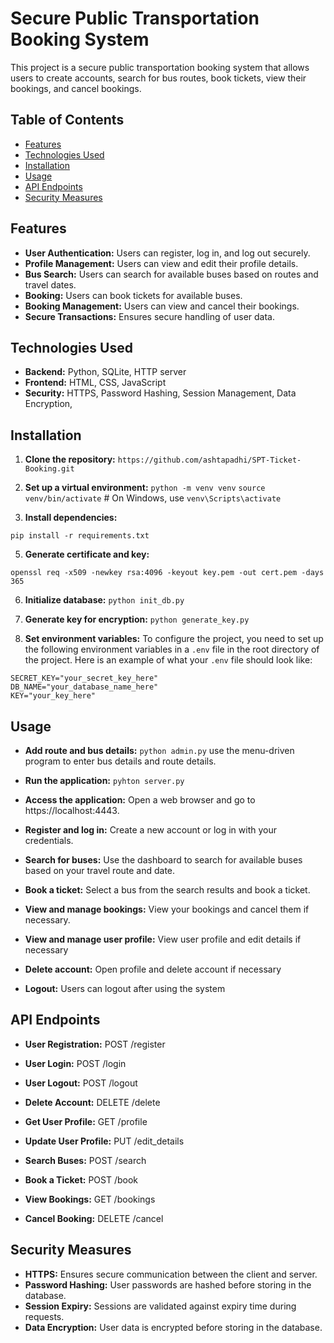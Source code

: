 # Secure Public Transportation Booking System

This project is a secure public transportation booking system that allows users to create accounts, search for bus routes, book tickets, view their bookings, and cancel bookings. 

## Table of Contents

- [Features](#features)
- [Technologies Used](#technologies-used)
- [Installation](#installation)
- [Usage](#usage)
- [API Endpoints](#api-endpoints)
- [Security Measures](#security-measures)


## Features

- **User Authentication:** Users can register, log in, and log out securely.
- **Profile Management:** Users can view and edit their profile details.
- **Bus Search:** Users can search for available buses based on routes and travel dates.
- **Booking:** Users can book tickets for available buses.
- **Booking Management:** Users can view and cancel their bookings.
- **Secure Transactions:** Ensures secure handling of user data.

## Technologies Used

- **Backend:** Python, SQLite, HTTP server
- **Frontend:** HTML, CSS, JavaScript 
- **Security:** HTTPS, Password Hashing, Session Management, Data Encryption, 

## Installation

1. **Clone the repository:**
   ```https://github.com/ashtapadhi/SPT-Ticket-Booking.git```
   
2. **Set up a virtual environment:**
```python -m venv venv```
  ```source venv/bin/activate```  # On Windows, use `venv\Scripts\activate`

4. **Install dependencies:**

```pip install -r requirements.txt```

5. **Generate certificate and key:**

```openssl req -x509 -newkey rsa:4096 -keyout key.pem -out cert.pem -days 365```

6. **Initialize database:**
```python init_db.py```

7. **Generate key for encryption:**
```python generate_key.py```

8. **Set environment variables:**
To configure the project, you need to set up the following environment variables in a `.env` file in the root directory of the project. Here is an example of what your `.env` file should look like:

```plaintext
SECRET_KEY="your_secret_key_here"
DB_NAME="your_database_name_here"
KEY="your_key_here"
```
## Usage

- **Add route and bus details:**
```python admin.py```
use the menu-driven program to enter bus details and route details.

- **Run the application:**
 ```pyhton server.py```

- **Access the application:**
Open a web browser and go to https://localhost:4443.

- **Register and log in:**
Create a new account or log in with your credentials.

- **Search for buses:**
Use the dashboard to search for available buses based on your travel route and date.

- **Book a ticket:**
Select a bus from the search results and book a ticket.

- **View and manage bookings:**
View your bookings and cancel them if necessary.

- **View and manage user profile:**
View user profile and edit details if necessary

- **Delete account:**
Open profile and delete account if necessary

- **Logout:**
Users can logout after using the system


## API Endpoints

- **User Registration:** POST /register
- **User Login:** POST /login
- **User Logout:** POST /logout
- **Delete Account:** DELETE /delete

- **Get User Profile:** GET /profile
- **Update User Profile:** PUT /edit_details
- **Search Buses:** POST /search
- **Book a Ticket:** POST /book
- **View Bookings:** GET /bookings
- **Cancel Booking:** DELETE /cancel

## Security Measures

- **HTTPS:** Ensures secure communication between the client and server.
- **Password Hashing:** User passwords are hashed before storing in the database.
- **Session Expiry:** Sessions are validated against expiry time during requests.
- **Data Encryption:** User data is encrypted before storing in the database.





   
